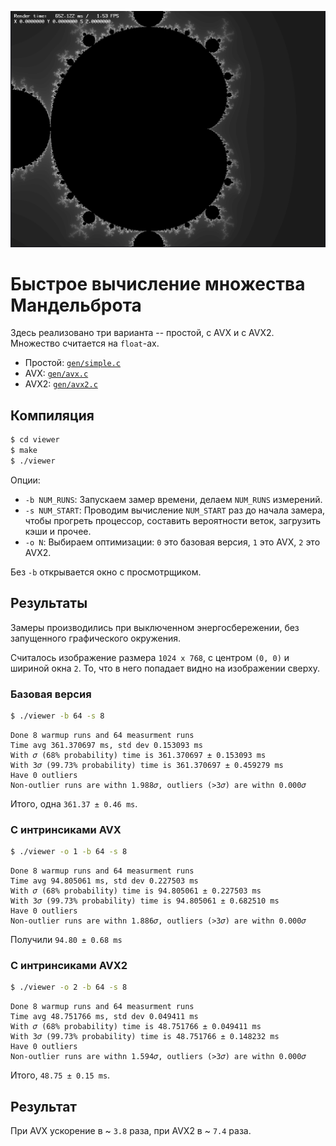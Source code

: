 ![Мандельброт](result.png)

# Быстрое вычисление множества Мандельброта

Здесь реализовано три варианта -- простой, с AVX и с AVX2.
Множество считается на `float`-ах.

 - Простой: [`gen/simple.c`](gen/simple.c)
 - AVX: [`gen/avx.c`](gen/avx.c)
 - AVX2: [`gen/avx2.c`](gen/avx2.c)

## Компиляция

```bash
$ cd viewer
$ make
$ ./viewer
```

Опции:

 - `-b NUM_RUNS`: Запускаем замер времени, делаем `NUM_RUNS` измерений.
 - `-s NUM_START`: Проводим вычисление `NUM_START` раз до начала замера,
   чтобы прогреть процессор, составить вероятности веток, загрузить кэши и прочее.
 - `-o N`: Выбираем оптимизации: `0` это базовая версия, `1` это AVX, `2` это AVX2.

Без `-b` открывается окно с просмотрщиком.

## Результаты

Замеры производились при выключенном энергосбережении,
без запущенного графического окружения.

Считалось изображение размера `1024 x 768`, с центром `(0, 0)` и шириной окна `2`.
То, что в него попадает видно на изображении сверху.

### Базовая версия

```bash
$ ./viewer -b 64 -s 8
```

```
Done 8 warmup runs and 64 measurment runs
Time avg 361.370697 ms, std dev 0.153093 ms
With 𝜎 (68% probability) time is 361.370697 ± 0.153093 ms
With 3𝜎 (99.73% probability) time is 361.370697 ± 0.459279 ms
Have 0 outliers
Non-outlier runs are withn 1.988𝜎, outliers (>3𝜎) are withn 0.000𝜎
```

Итого, одна `361.37 ± 0.46 ms`.

### С интринсиками AVX

```bash
$ ./viewer -o 1 -b 64 -s 8
```

```
Done 8 warmup runs and 64 measurment runs
Time avg 94.805061 ms, std dev 0.227503 ms
With 𝜎 (68% probability) time is 94.805061 ± 0.227503 ms
With 3𝜎 (99.73% probability) time is 94.805061 ± 0.682510 ms
Have 0 outliers
Non-outlier runs are withn 1.886𝜎, outliers (>3𝜎) are withn 0.000𝜎
```

Получили `94.80 ± 0.68 ms`

### С интринсиками AVX2

```bash
$ ./viewer -o 2 -b 64 -s 8
```

```
Done 8 warmup runs and 64 measurment runs
Time avg 48.751766 ms, std dev 0.049411 ms
With 𝜎 (68% probability) time is 48.751766 ± 0.049411 ms
With 3𝜎 (99.73% probability) time is 48.751766 ± 0.148232 ms
Have 0 outliers
Non-outlier runs are withn 1.594𝜎, outliers (>3𝜎) are withn 0.000𝜎
```

Итого, `48.75 ± 0.15 ms`.

## Результат

При AVX ускорение в ~ `3.8` раза, при AVX2 в ~ `7.4` раза.
